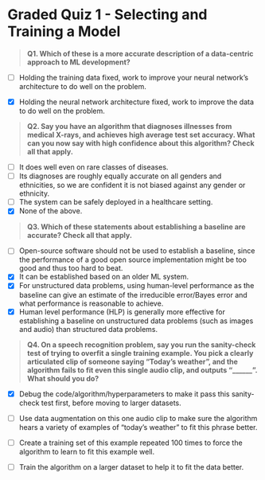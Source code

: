 # Graded Quiz 1 - Selecting and Training a Model

> **Q1. Which of these is a more accurate description of a data-centric approach to ML development?**

- [ ] Holding the training data fixed, work to improve your neural network’s architecture to do well on the problem.
- [x] Holding the neural network architecture fixed, work to improve the data to do well on the problem.


> **Q2. Say you have an algorithm that diagnoses illnesses from medical X-rays, and achieves high average test set accuracy. What can you now say with high confidence about this algorithm? Check all that apply.**

- [ ] It does well even on rare classes of diseases. 
- [ ] Its diagnoses are roughly equally accurate on all genders and ethnicities, so we are confident it is not biased against any gender or ethnicity.
- [ ] The system can be safely deployed in a healthcare setting. 
- [x] None of the above.
  
> **Q3. Which of these statements about establishing a baseline are accurate? Check all that apply.**

- [ ] Open-source software should not be used to establish a baseline, since the performance of a good open source implementation might be too good and thus too hard to beat. 
- [x] It can be established based on an older ML system. 
- [x] For unstructured data problems, using human-level performance as the baseline can give an estimate of the irreducible error/Bayes error and what performance is reasonable to achieve. 
- [x] Human level performance (HLP) is generally more effective for establishing a baseline on unstructured data problems (such as images and audio) than structured data problems.

> **Q4. On a speech recognition problem, say you run the sanity-check test of trying to overfit a single training example. You pick a clearly articulated clip of someone saying “Today’s weather”, and the algorithm fails to fit even this single audio clip, and outputs “______”. What should you do?**

- [x] Debug the code/algorithm/hyperparameters to make it pass this sanity-check test first, before moving to larger datasets.
- [ ] Use data augmentation on this one audio clip to make sure the algorithm hears a variety of examples of “today’s weather” to fit this phrase better.
- [ ] Create a training set of this example repeated 100 times to force the algorithm to learn to fit this example well.
- [ ] Train the algorithm on a larger dataset to help it to fit the data better.







